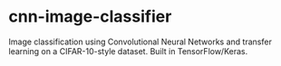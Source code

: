 # cnn-image-classifier
Image classification using Convolutional Neural Networks and transfer learning on a CIFAR-10-style dataset. Built in TensorFlow/Keras.
